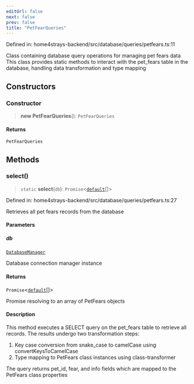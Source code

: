 ```yaml
---
editUrl: false
next: false
prev: false
title: "PetFearQueries"
---
```


Defined in: home4strays-backend/src/database/queries/petfears.ts:11

Class containing database query operations for managing pet fears data
This class provides static methods to interact with the pet_fears table
in the database, handling data transformation and type mapping

## Constructors

### Constructor

> **new PetFearQueries**(): `PetFearQueries`

#### Returns

`PetFearQueries`

## Methods

### select()

> `static` **select**(`db`): `Promise`\<[`default`](/docs/code/backend/models/db-models/petfears/classes/default/)[]\>

Defined in: home4strays-backend/src/database/queries/petfears.ts:27

Retrieves all pet fears records from the database

#### Parameters

##### db

[`DatabaseManager`](/docs/code/backend/database/db/classes/databasemanager/)

Database connection manager instance

#### Returns

`Promise`\<[`default`](/docs/code/backend/models/db-models/petfears/classes/default/)[]\>

Promise resolving to an array of PetFears objects

#### Description

This method executes a SELECT query on the pet_fears table to retrieve
all records. The results undergo two transformation steps:
1. Key case conversion from snake_case to camelCase using convertKeysToCamelCase
2. Type mapping to PetFears class instances using class-transformer

The query returns pet_id, fear, and info fields which are mapped to
the PetFears class properties
